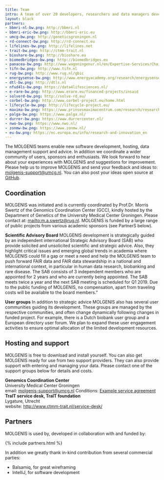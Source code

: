 ```yaml
---
title: Team
intro: A team of over 20 developers, researchers and data managers develops, supports and continuously improves the software. Furthermore we have a large community of international and national partners supporting the project.
layout: black
partners:
- bbmri-nl-bw.png: http://bbmri.nl
- bbmri-eric-bw.png: http://bbmri-eric.eu
- umcg-bw.png: http://geneticsgroningen.nl
- rd-connect-bw.png: http://rd-connect.eu
- lifelines-bw.png: http://lifelines.net
- trait-bw.png: http://ctmm-trait.nl
- bioshare-bw.png: http://bioshare.eu
- biomedbridges-bw.png: http://biomedbridges.eu
- panacea-bw.png: http://www.wageningenur.nl/en/Expertise-Services/Chair-groups/Plant-Sciences/Laboratory-of-Nematology/Projects/PANACEA.htm
- tifn-bw.png: http://www.tifn.nl
- rug-bw.png: http://www.rug.nl/gbic
- energysense-bw.png: http://www.energyacademy.org/research/energysense
- dtl-bw.png: http://dtls.nl
- nfud4ls-bw.png: https://data4lifesciences.nl/
- e-rare-bw.png: http://www.erare.eu/financed-projects/insaid
- solverd-bw.png: http://solve-rd.eu/
- corbel-bw.png: http://www.corbel-project.eu/home.html
- lifecycle-bw.png: http://lifecycle-project.eu/
- maxima-bw.png: https://www.prinsesmaximacentrum.com/research/research/our-research-groups/kemmeren-group/
- palga-bw.png: https://www.palga.nl/
- durrer-bw.png: https://www.durrercenter.nl/
- nwo-bw.png: https://www.nwo.nl/
- zonmw-bw.png: https://www.zonmw.nl/
- eu-bw.png: https://ec.europa.eu/info/research-and-innovation_en
---
```


The MOLGENIS teams enable new software development, hosting, data management support and advice. In addition we coordinate a wider community of users, sponsors and enthusiasts. We look forward to hear about your experiences with MOLGENIS and suggestions for improvement. Please help us to improve MOLGENIS and send your feedback and ideas to: molgenis-support@umcg.nl. You can also post your ideas open source at [GitHub](https://github.com/molgenis/molgenis/issues).

## Coordination
MOLGENIS was initiated and is currently coordinated by Prof.Dr. Morris Swertz of the Genomics Coordination Center (GCC), kindly hosted by the Department of Genetics of the University Medical Center Groningen. Please contact at: <a href="mailto:m.a.swertz@rug.nl">mailto:m.a.swertz@rug.nl</a>. MOLGENIS is funded by a large range of public projects from various academic sponsors (see PartnerS below).

**Scientific Advisory Board**
MOLGENIS development is strategically guided by an independent international Strategic Advisory Board (SAB) who provide solicited and unsolicited scientific and strategic advice. Also, they highlight critical issues and emerging global trends in academia where MOLGENIS could fill a gap or meet a need and help the MOLGENIS team to push forward FAIR data and FAIR data stewardship in a national and international context, in particular in human data research, biobanking and rare disease. The SAB consists of 3 independent members who are appointed for 2 years and who are currently being appointed. The SAB meets twice a year and the next SAB meeting is scheduled for Q1 2019. Due to the public funding of MOLGENIS, no compensation, apart from traveling costs will be available to the board members.”

**User groups**
In addition to strategic advice MOLGENIS also has several user communities guiding its development. These groups are managed by the respective communities, and often change dynamically following changes in funded project. For example, there is a Dutch biobank user group and a European directory user forum. We plan to expand these user engagement activities to ensure optimal allocation of the limited development resources.

## Hosting and support
MOLGENIS is free to download and install yourself. You can also get MOLGENIS ready for use from two support providers. They can also provide support with entering and managing your data. Please contact one of the support groups below for details and costs.

**Genomics Coordination Center**  
University Medical Center Groningen  
email: <molgenis-support@umcg.nl>
Conditions: [Example service agreement](/attachments/MOLGENIS_DVO_annex4_20201120.pdf)
**TraIT service desk, TraIT foundation**   
Lygature, Utrecht  
website: <http://www.ctmm-trait.nl/service-desk/>

## Partners

MOLGENIS is used by, developed in collaboration with and funded by:

{% include partners.html %}

In addition we greatly thank in-kind contribution from several commercial parties:
* Balsamiq, for great wireframing
* IntelliJ, for software development
